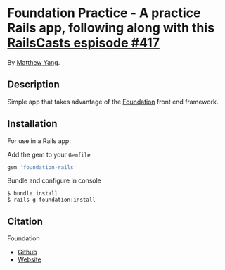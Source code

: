 # Foundation Practice - A practice Rails app, following along with this [RailsCasts espisode #417](http://railscasts.com/episodes/417-foundation?view=asciicast)

By [Matthew Yang](http://www.matthewgyang.com).

## Description
Simple app that takes advantage of the [Foundation](http://foundation.zurb.com/) front end framework.

## Installation
For use in a Rails app:

Add the gem to your `Gemfile`
```ruby
gem 'foundation-rails'
```
Bundle and configure in console
```console
$ bundle install
$ rails g foundation:install
```

## Citation
Foundation
- [Github](https://github.com/zurb/foundation)
- [Website](http://foundation.zurb.com/)
